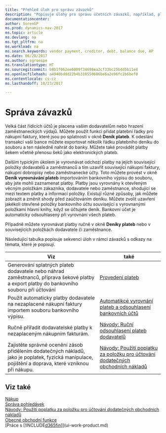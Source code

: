 ```yaml
---
title: "Přehled úloh pro správu závazků"
description: "Popisuje úlohy pro správu účetních závazků, například, placení věřitelům nebo vyrovnávání odchozích plateb na věcné položky k uzavíraní faktur nebo dobropisů."
documentationcenter: 
author: SorenGP
ms.prod: dynamics-nav-2017
ms.topic: article
ms.devlang: na
ms.tgt_pltfrm: na
ms.workload: na
ms.search.keywords: vendor payment, creditor, debt, balance due, AP
ms.date: 06/28/2017
ms.author: sgroespe
ms.translationtype: HT
ms.sourcegitcommit: b9b1f062ee6009f34698ea2cf33bc25bdd5b11e4
ms.openlocfilehash: a4940bddd22b4b310550606be6a2e96fc2b6bef0
ms.contentlocale: cs-cz
ms.lasthandoff: 10/23/2017

---
```

# <a name="managing-payables"></a>Správa závazků
Velká část řídících účtů je placena vašim dodavatelům nebo hrazení zaměstnaneckých výdajů. Můžete použít funkci přidat platební řádky pro nákupní faktury, které jsou po splatnosti v okně **Deník plateb**. K odeslání transakcí vaší bance můžete exportovat několik řádku platebního deníku do souboru a ten následně nahrát do banky. Můžete také provádět platby šekem včetně přenosu šeků jako elektronických plateb.

Dalším typickým úkolem je vyrovnávat odchozí platby na jejich související položky dodavatelů a zaměstnanců a tím uzavřít související nákupní faktury, nákupní dobropisy nebo zaměstnanecké účty. Toto můžete provést v okně **Deník vyrovnávání plateb** importováním bankovního výpisu do souboru, aby jste mohli zaznamenat platby. Platby jsou vyrovnány k otevřeným věcným položkám zákazníka, dodavatele nebo zaměstnance, shodující se mezi textem platby a informací položky. Existují různé způsoby, jak můžete zobrazit a změnit shody před zaúčtováním deníku. Můžete zvolit uzavření jakékoli otevřené položky bankovního účtu související s vyrovnanými položkami hlavní knihy, když se účtujete deník. Bankovní účet je automaticky odsouhlasený při vyrovnání všech plateb.

Případně můžete vyrovnávat platby ručně v okně **Deníky plateb** nebo v souvisejících položkách dodavatele či zaměstnance.

Následující tabulka popisuje sekvenci úloh v rámci závazků s odkazy na témata, které je popisují.

| Viz | také |
| --- | --- |
| Generování splatných plateb dodavatele nebo náhrad zaměstnanců, příprava šekové platby a export platby do bankovního souboru při účtování |[Provedení plateb](payables-make-payments.md) |
| Použít automaticky platby dodavatele na nezaplacené nákupní faktury importem souboru bankovního výpisu. |[Automatikcé vyrovnání plateb a odsouhlasení bankovních účtů](receivables-apply-payments-auto-reconcile-bank-accounts.md) |
| Ručně přiřadit dodavatelské platby k nezaplaceným nákupním fakturám. |[Návody: Ruční odsouhlasení plateb dodavatelů](payables-how-apply-purchase-transactions-manually.md) |
|Zajistěte správné ocenění zásob přidělením dodatečných nákladů, jako je poplatek, fyzická manipulace, pojištění a doprava, které vzniknou při nákupu.|[Návody: Použití poplatku za položku pro účtování dodatečných obchodních nákladů](payables-how-assign-item-charges.md)|

## <a name="see-also"></a>Viz také
[Nákup](purchasing-manage-purchasing.md)  
[Správa pohledávek](receivables-manage-receivables.md)  
[Návody: Použití poplatku za položku pro účtování dodatečných obchodních nákladů](payables-how-assign-item-charges.md)  
[Obecné obchodní funkce](ui-across-business-areas.md)  
[Práce s [!INCLUDE[d365fin](includes/d365fin_md.md)]](ui-work-product.md)


